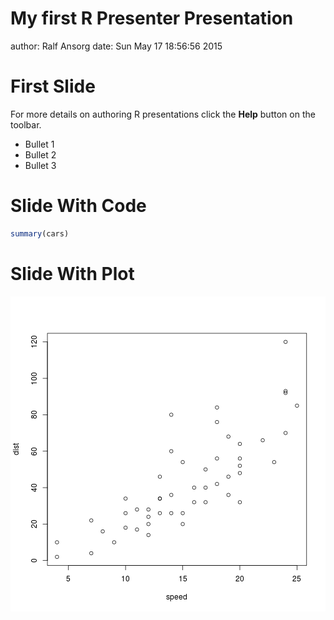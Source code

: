 My first R Presenter Presentation
========================================================
author: Ralf Ansorg
date: Sun May 17 18:56:56 2015

First Slide
========================================================

For more details on authoring R presentations click the
**Help** button on the toolbar.

- Bullet 1
- Bullet 2
- Bullet 3

Slide With Code
========================================================


```r
summary(cars)
```

Slide With Plot
========================================================

![plot of chunk unnamed-chunk-2](testPres-figure/unnamed-chunk-2-1.png) 
